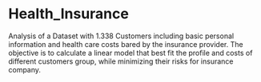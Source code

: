 # Health_Insurance
Analysis of a Dataset with 1.338 Customers including basic personal information and health care costs bared by the insurance provider.
The objective is to calculate a linear model that best fit the profile and costs of different customers group, while minimizing their risks for insurance company.
